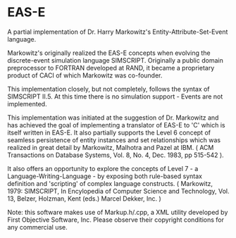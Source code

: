 # EAS-E
A partial implementation of Dr. Harry Markowitz's Entity-Attribute-Set-Event language.

Markowitz's originally realized the EAS-E concepts when evolving the discrete-event simulation language SIMSCRIPT. 
Originally a public domain preprocessor to FORTRAN developed at RAND, it became a proprietary product of CACI of which Markowitz was co-founder.

This implementation closely, but not completely, follows the syntax of SIMSCRIPT II.5.
At this time there is no simulation support - Events are not implemented.

This implementation was initiated at the suggestion of Dr. Markowitz and has achieved the goal of implementing a translator of EAS-E to 'C' which is itself written in EAS-E.
It also partially supports the Level 6 concept of seamless persistence of entity instances and set relationships which was realized in great detail by Markowitz, Malhotra and Pazel at IBM.
( ACM Transactions on Database Systems, Vol. 8, No. 4, Dec. 1983, pp 515-542 ).

It also offers an opportunity to explore the concepts of Level 7 - a Language-Writing-Language - by exposing both rule-based syntax definition and 'scripting' of complex language constructs.
( Markowitz, 1979: SIMSCRIPT, In Encylopedia of Computer Science and Technology, Vol. 13, Belzer, Holzman, Kent (eds.) Marcel Dekker, Inc. )

Note: this software makes use of Markup.h/.cpp, a XML utility developed by First Objective Software, Inc.
Please observe their copyright conditions for any commercial use.
